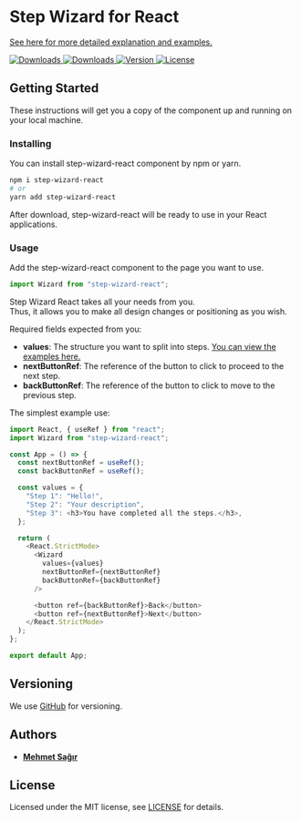# Step Wizard for React

[See here for more detailed explanation and examples.](https://step-wizard-react.vercel.app)

<p>
  <a href="https://www.npmjs.com/package/step-wizard-react">
    <img src="https://img.shields.io/npm/dm/step-wizard-react" alt="Downloads">
  </a>
  <a href="https://www.npmjs.com/package/step-wizard-react">
    <img src="https://img.shields.io/npm/dt/step-wizard-react" alt="Downloads">
  </a>
  <a href="https://www.npmjs.com/package/step-wizard-react">
    <img src="https://img.shields.io/npm/v/step-wizard-react" alt="Version">
  </a>
  <a href="https://www.npmjs.com/package/step-wizard-react">
    <img src="https://img.shields.io/npm/l/step-wizard-react" alt="License">
  </a>
</p>

## Getting Started

These instructions will get you a copy of the component up and running on your local machine.

### Installing

You can install step-wizard-react component by npm or yarn.

```bash
npm i step-wizard-react
# or
yarn add step-wizard-react
```

After download, step-wizard-react will be ready to use in your React applications.

### Usage

Add the step-wizard-react component to the page you want to use.

```js
import Wizard from "step-wizard-react";
```

Step Wizard React takes all your needs from you. <br />
Thus, it allows you to make all design changes or positioning as you wish. <br />

Required fields expected from you:

- <b>values</b>: The structure you want to split into steps. <a href="https://step-wizard-react.vercel.app/">You can view the examples here.</a>
- <b>nextButtonRef</b>: The reference of the button to click to proceed to the next step.
- <b>backButtonRef</b>: The reference of the button to click to move to the previous step.

The simplest example use:

```js
import React, { useRef } from "react";
import Wizard from "step-wizard-react";

const App = () => {
  const nextButtonRef = useRef();
  const backButtonRef = useRef();

  const values = {
    "Step 1": "Hello!",
    "Step 2": "Your description",
    "Step 3": <h3>You have completed all the steps.</h3>,
  };

  return (
    <React.StrictMode>
      <Wizard
        values={values}
        nextButtonRef={nextButtonRef}
        backButtonRef={backButtonRef}
      />

      <button ref={backButtonRef}>Back</button>
      <button ref={nextButtonRef}>Next</button>
    </React.StrictMode>
  );
};

export default App;
```

## Versioning

We use [GitHub](https://github.com/mehmetsagir/step-wizard-react) for versioning.

## Authors

- **[Mehmet Sağır](https://github.com/mehmetsagir)**

## License

Licensed under the MIT license, see [LICENSE](https://github.com/mehmetsagir/step-wizard-react/blob/master/LICENSE) for details.
